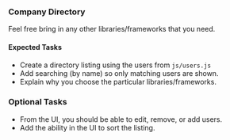 ### Company Directory
Feel free bring in any other libraries/frameworks that you need.

#### Expected Tasks
* Create a directory listing using the users from `js/users.js`
* Add searching (by name) so only matching users are shown.
* Explain why you choose the particular libraries/frameworks.

### Optional Tasks
* From the UI, you should be able to edit, remove, or add users.
* Add the ability in the UI to sort the listing.
